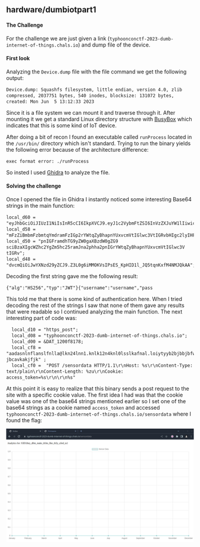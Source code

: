 ## hardware/dumbiotpart1

#### The Challenge

For the challenge we are just given a link (`typhoonconctf-2023-dumb-internet-of-things.chals.io`) and dump file of the device.

#### First look

Analyzing the `Device.dump` file with the file command we get the following output:

```
Device.dump: Squashfs filesystem, little endian, version 4.0, zlib compressed, 2037751 bytes, 540 inodes, blocksize: 131072 bytes, created: Mon Jun  5 13:12:33 2023
```

Since it is a file system we can mount it and traverse through it. After mounting it we get a standard Linux directory structure with [BusyBox](https://busybox.net/) which indicates that this is some kind of IoT device.

After doing a bit of recon I found an executable called `runProcess` located in the `/usr/bin/` directory which isn't standard. Trying to run the binary yields the following error because of the architecture difference:

```
exec format error: ./runProcess
```

So insted I used [Ghidra](https://ghidra-sre.org/) to analyze the file.


#### Solving the challenge

Once I opened the file in Ghidra I instantly noticed some interesting Base64 strings in the main function:

```
local_d60 = "eyJhbGciOiJIUzI1NiIsInR5cCI6IkpXVCJ9.eyJ1c2VybmFtZSI6InVzZXJuYW1lIiwicGFzc3";
local_d58 = "mFzZiBmbmFzbmtqYmdramFzIGp2rYWtqZyBhapnYUxvcmVtIGlwc3VtIGRvbHIgc2lyIHFmYXNmIGZuYXNua2piZ2tqYXMgamtha2";
local_d50 = "pnIGFramdhTG9yZW0gaXBzdW0gZG9 sciBzaXIgcWZhc2YgZm5hc25ramJna2phha2pnIGrYWtqZyBhapnYUxvcmVtIGlwc3V tIGRv";
local_d48 = "dvcmQiOiJwYXNzd29yZCJ9.Z3L0g6iMMOKVsIPsES_KpHID1l_JQ5tqnKxfM4NMJQkAA";
```

Decoding the first string gave me the following result:

```
{"alg":"HS256","typ":"JWT"}{"username":"username","pass
```

This told me that there is some kind of authentication here. When I tried decoding the rest of the strings I saw that none of them gave any results that were readable so I continued analyzing the main function. The next interesting part of code was:

```
  local_d10 = "https_post";
  local_d08 = "typhoonconctf-2023-dumb-internet-of-things.chals.io";
  local_d00 = &DAT_1200f8178;
  local_cf8 =  "aadasnlnflanslfnlla@lkn24lnn1.knlk12n4knl0lsslkafnal.loiytyyb2bjbbjbfwakmf2uyafikw21ekjrb1kjbgike jbcavkakjfjk" ;
  local_cf0 =  "POST /sensordata HTTP/1.1\r\nHost: %s\r\nContent-Type: text/plain\r\nContent-Length: %zu\r\nCookie: access_token=%s\r\n\r\n%s"
```

At this point it is easy to realize that this binary sends a post request to the site with a specific cookie value. The first idea I had was that the cookie value was one of the base64 strings mentioned earlier so I set one of the base64 strings as a cookie named `access_token` and accessed `typhoonconctf-2023-dumb-internet-of-things.chals.io/sensordata` where I found the flag:

![alt text](./flagsite.png "Flag on the site after authenticating successfully")


